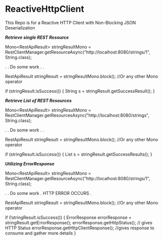 # ReactiveHttpClient
This Repo is for a Reactive HTTP Client with Non-Blocking JSON Deserialization

**_Retrieve single REST Resource_**

Mono<RestApiResult<String>> stringResultMono = RestClientManager.getResourceAsync("http://localhost:8080/strings/1",
String.class);

. . Do some work . .

RestApiResult<String> stringResult = stringResultMono.block(); //Or any other Mono operator

if (stringResult.isSuccess()) { String s = stringResult.getSuccessResult(); }

**_Retrieve List of REST Resources_**

Mono<RestApiResult<String>> stringResultMono = RestClientManager.getResourcesAsync("http://localhost:8080/strings",
String.class);

. . Do some work . .

RestApiResult<String> stringResult = stringResultMono.block(); //Or any other Mono operator

if (stringResult.isSuccess()) { List<String> s = stringResult.getSuccessResults(); }

**_Utilizing ErrorResponse_**

Mono<RestApiResult<String>> stringResultMono = RestClientManager.getResourceAsync("http://localhost:8080/strings/1",
String.class);

. . Do some work . HTTP ERROR OCCURS .

RestApiResult<String> stringResult = stringResultMono.block(); //Or any other Mono operator

if (!stringResult.isSuccess()) { ErrorResponse errorResponse = stringResult.getErrorResponse();
errorResponse.getHttpStatus(); // gives HTTP Status errorResponse.getHttpClientResponse(); //gives response to consume
and gather more details }


